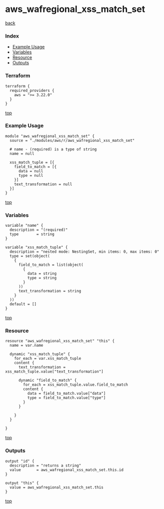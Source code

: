 # aws_wafregional_xss_match_set
[back](../aws.md)
### Index
- [Example Usage](#example-usage)
- [Variables](#variables)
- [Resource](#resource)
- [Outputs](#outputs)
### Terraform
```hcl
terraform {
  required_providers {
    aws = ">= 3.22.0"
  }
}
```
[top](#index)
### Example Usage
```hcl
module "aws_wafregional_xss_match_set" {
  source = "./modules/aws/r/aws_wafregional_xss_match_set"

  # name - (required) is a type of string
  name = null

  xss_match_tuple = [{
    field_to_match = [{
      data = null
      type = null
    }]
    text_transformation = null
  }]
}
```
[top](#index)
### Variables
```hcl
variable "name" {
  description = "(required)"
  type        = string
}

variable "xss_match_tuple" {
  description = "nested mode: NestingSet, min items: 0, max items: 0"
  type = set(object(
    {
      field_to_match = list(object(
        {
          data = string
          type = string
        }
      ))
      text_transformation = string
    }
  ))
  default = []
}
```
[top](#index)

### Resource
```hcl
resource "aws_wafregional_xss_match_set" "this" {
  name = var.name

  dynamic "xss_match_tuple" {
    for_each = var.xss_match_tuple
    content {
      text_transformation = xss_match_tuple.value["text_transformation"]

      dynamic "field_to_match" {
        for_each = xss_match_tuple.value.field_to_match
        content {
          data = field_to_match.value["data"]
          type = field_to_match.value["type"]
        }
      }

    }
  }

}
```
[top](#index)
### Outputs
```hcl
output "id" {
  description = "returns a string"
  value       = aws_wafregional_xss_match_set.this.id
}

output "this" {
  value = aws_wafregional_xss_match_set.this
}
```
[top](#index)

